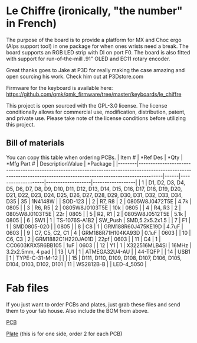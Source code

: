# Le Chiffre (ironically, "the number" in French)
The purpose of the board is to provide a platform for MX and Choc ergo (Alps support too!) in one package for when ones wrists need a break. The board supports an RGB LED strip with DI on port F0. The board is also fitted with support for run-of-the-mill .91" OLED and EC11 rotary encoder.

Great thanks goes to Jake at P3D for really making the case amazing and open sourcing his work. Check him out at P3Dstore.com

Firmware for the keyboard is available here: https://github.com/qmk/qmk_firmware/tree/master/keyboards/le_chiffre

This project is open sourced with the GPL-3.0 license. The license conditionally allows for commercial use, modification, distribution, patent, and private use. Please take note of the license conditions before utilizing this project. 

## Bill of materials
You can copy this table when ordering PCBs. 
| Item # | *Ref Des                                                                                                                                                             | *Qty | *Mfg Part #        | Description\Value | *Package         |
|--------|----------------------------------------------------------------------------------------------------------------------------------------------------------------------|------|--------------------|-------------------|------------------|
| 1      | D1, D2, D3, D4, D5, D6, D7, D8, D9, D10, D11, D12, D13, D14, D15, D16, D17, D18, D19, D20, D21, D22, D23, D24, D25, D26, D27, D28, D29, D30, D31, D32, D33, D34, D35 | 35   | 1N4148W            |                   | SOD-123          |
| 2      | R7, R8                                                                                                                                                               | 2    | 0805W8J0472T5E     | 4.7k              | 0805             |
| 3      | R6, R5                                                                                                                                                               | 2    | 0805W8J0103T5E     | 10k               | 0805             |
| 4      | R4, R3                                                                                                                                                               | 2    | 0805W8J0103T5E     | 22r               | 0805             |
| 5      | R2, R1                                                                                                                                                               | 2    | 0805W8J0512T5E     | 5.1k              | 0805             |
| 6      | SW1                                                                                                                                                                  | 1    | TS-1076S-A1B2      | SW_Push           | SMD,5.2x5.2x1.5  |
| 7      | F1                                                                                                                                                                   | 1    | SMD0805-020        |                   | 0805             |
| 8      | C8                                                                                                                                                                   | 1    | GRM188R60J475KE19D | 4.7uF             | 0603             |
| 9      | C7, C5, C2, C1                                                                                                                                                       | 4    | GRM188R71H104KA93D | 0.1uF             | 0603             |
| 10     | C6, C3                                                                                                                                                               | 2    | GRM1882C1H220JA01D | 22pf              | 0603             |
| 11     | C4                                                                                                                                                                   | 1    | CC0603KRX5R6BB105  | 1uF               | 0603             |
| 12     | Y1                                                                                                                                                                   | 1    | X322516MLB4SI      | 16MHz             | 3.2x2.5mm, 4 pad |
| 13     | U1                                                                                                                                                                   | 1    | ATMEGA32U4-AU      |                   | 44-TQFP          |
| 14     | USB1                                                                                                                                                                 | 1    | TYPE-C-31-M-12     |                   |                  |
| 15     | D111, D110, D109, D108, D107, D106, D105, D104, D103, D102, D101                                                                                                     | 11   | WS2812B-B          |                   | LED-4_5050       |

# Fab files
If you just want to order PCBs and plates, just grab these files and send them to your fab house. Also include the BOM from above.

[PCB](KiCad/Le%20Chiffre%20v2/Fab/PCB/LeChiffrePCBFab.zip)

[Plate](KiCad/Le%20Chiffre%20v2/Fab/Plate/LeChiffrePlateFab.zip) (this is for one side, order 2 for each PCB)